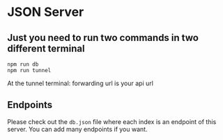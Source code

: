 # JSON Server

## Just you need to run two commands in two different terminal

```
npm run db
npm run tunnel
```

At the tunnel terminal: forwarding url is your api url
## Endpoints
Please check out the `db.json` file where each index is an endpoint of this server. You can add many endpoints if you want.
